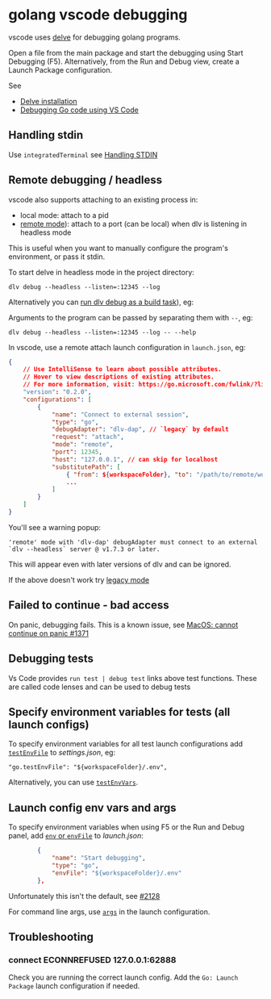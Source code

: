# golang vscode debugging

vscode uses [delve](https://github.com/go-delve/delve) for debugging golang programs.

Open a file from the main package and start the debugging using Start Debugging (F5). Alternatively, from the Run and Debug view, create a Launch Package configuration.

See

- [Delve installation](https://github.com/go-delve/delve/tree/master/Documentation/installation)
- [Debugging Go code using VS Code](https://github.com/golang/vscode-go/blob/master/docs/debugging.md)

## Handling stdin

Use `integratedTerminal` see [Handling STDIN](https://github.com/golang/vscode-go/blob/master/docs/debugging.md#handling-stdin)

## Remote debugging / headless

vscode also supports attaching to an existing process in:

- local mode: attach to a pid
- [remote mode](https://github.com/golang/vscode-go/blob/master/docs/debugging.md#remote-debugging)): attach to a port (can be local) when dlv is listening in headless mode

This is useful when you want to manually configure the program's environment, or pass it stdin.

To start delve in headless mode in the project directory:

```
dlv debug --headless --listen=:12345 --log
```

Alternatively you can [run dlv debug as a build task](https://github.com/microsoft/vscode-go/issues/219#issuecomment-449621513)), eg:

Arguments to the program can be passed by separating them with `--`, eg:

```
dlv debug --headless --listen=:12345 --log -- --help
```

In vscode, use a remote attach launch configuration in `launch.json`, eg:

```json
{
    // Use IntelliSense to learn about possible attributes.
    // Hover to view descriptions of existing attributes.
    // For more information, visit: https://go.microsoft.com/fwlink/?linkid=830387
    "version": "0.2.0",
    "configurations": [
        {
            "name": "Connect to external session",
            "type": "go",
            "debugAdapter": "dlv-dap", // `legacy` by default
            "request": "attach",
            "mode": "remote",
            "port": 12345,
            "host": "127.0.0.1", // can skip for localhost
            "substitutePath": [
                { "from": ${workspaceFolder}, "to": "/path/to/remote/workspace" },
                ...
            ]
        }
    ]
}
```

You'll see a warning popup:

```
'remote' mode with 'dlv-dap' debugAdapter must connect to an external `dlv --headless` server @ v1.7.3 or later.
```

This will appear even with later versions of dlv and can be ignored.

If the above doesn't work try [legacy mode](https://github.com/golang/vscode-go/blob/master/docs/debugging-legacy.md#remote-debugging)

## Failed to continue - bad access

On panic, debugging fails. This is a known issue, see [MacOS: cannot continue on panic #1371](https://github.com/go-delve/delve/issues/1371)

## Debugging tests

Vs Code provides `run test | debug test` links above test functions. These are called code lenses and can be used to debug tests

## Specify environment variables for tests (all launch configs)

To specify environment variables for all test launch configurations add [`testEnvFile`](https://github.com/golang/vscode-go/blob/a3d76a551242c61fcdc0aacc08009c2e68725ca8/docs/settings.md?plain=1#L408) to _settings.json_, eg:

```
"go.testEnvFile": "${workspaceFolder}/.env",
```

Alternatively, you can use [`testEnvVars`](https://github.com/golang/vscode-go/blob/a3d76a551242c61fcdc0aacc08009c2e68725ca8/docs/settings.md?plain=1#L411).

## Launch config env vars and args

To specify environment variables when using F5 or the Run and Debug panel, add [`env` or `envFile`](https://github.com/golang/vscode-go/blob/master/docs/debugging.md#launchjson-attributes) to _launch.json_:

```json
        {
            "name": "Start debugging",
            "type": "go",
            "envFile": "${workspaceFolder}/.env"
        },
```

Unfortunately this isn't the default, see [#2128](https://github.com/golang/vscode-go/issues/2128)

For command line args, use [`args`](https://github.com/golang/vscode-go/blob/master/docs/debugging.md#launchjson-attributes) in the launch configuration.

## Troubleshooting

### connect ECONNREFUSED 127.0.0.1:62888

Check you are running the correct launch config. Add the `Go: Launch Package` launch configuration if needed.
